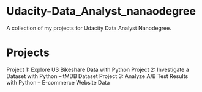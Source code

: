 # Udacity-Data_Analyst_nanaodegree

A collection of my projects for Udacity Data Analyst Nanodegree.

# Projects

Project 1: Explore US Bikeshare Data with Python
Project 2: Investigate a Dataset with Python – tMDB Dataset
Project 3: Analyze A/B Test Results with Python – E-commerce Website Data
